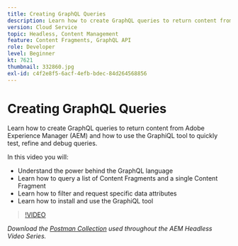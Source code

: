 ```yaml
---
title: Creating GraphQL Queries
description: Learn how to create GraphQL queries to return content from Adobe Experience Manager (AEM) and how to use the GraphiQL tool to quickly test, refine and debug queries.
version: Cloud Service
topic: Headless, Content Management
feature: Content Fragments, GraphQL API
role: Developer
level: Beginner
kt: 7621
thumbnail: 332860.jpg
exl-id: c4f2e8f5-6acf-4efb-bdec-84d264568856
---
```

# Creating GraphQL Queries

Learn how to create GraphQL queries to return content from Adobe Experience Manager (AEM) and how to use the GraphiQL tool to quickly test, refine and debug queries.

In this video you will:

+ Understand the power behind the GraphQL language
+ Learn how to query a list of Content Fragments and a single Content Fragment
+ Learn how to filter and request specific data attributes
+ Learn how to install and use the GraphiQL tool

>[!VIDEO](https://video.tv.adobe.com/v/332860/?quality=12&learn=on)

_Download the [Postman Collection](./assets/aem-headless-video-series.postman_collection.json) used throughout the AEM Headless Video Series._
